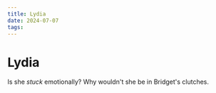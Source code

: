 ```yaml
---
title: Lydia
date: 2024-07-07
tags: 
---
```

# Lydia
Is she *stuck* emotionally? Why wouldn't she be in Bridget's clutches.
